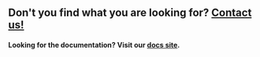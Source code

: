## Don't you find what you are looking for? [Contact us!](https://www.trainyourears.com/contact)

#### Looking for the documentation? Visit our [docs site](https://docs.trainyourears.com).
